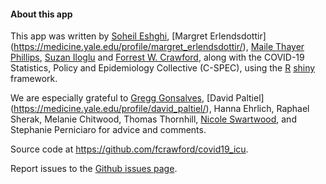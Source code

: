  
#### About this app

This app was written by [Soheil Eshghi](http://www.soheileshghi.com/), [Margret Erlendsdottir] (https://medicine.yale.edu/profile/margret_erlendsdottir/), 
[Maile Thayer Phillips](https://medicine.yale.edu/profile/maile_phillips/), [Suzan Iloglu](https://medicine.yale.edu/profile/suzan_iloglu/) and
[Forrest W. Crawford](http://www.crawfordlab.io), along with the COVID-19 Statistics, Policy and Epidemiology Collective (C-SPEC),
using the [R](http://www.r-project.org) [shiny](http://shiny.rstudio.com/) framework.  

We are especially grateful to [Gregg Gonsalves](https://medicine.yale.edu/profile/gregg_gonsalves/), [David Paltiel] (https://medicine.yale.edu/profile/david_paltiel/),
Hanna Ehrlich, Raphael Sherak,  Melanie Chitwood, Thomas Thornhill, [Nicole Swartwood](https://prevention-policy-modeling-lab.sph.harvard.edu/nicole-swartwood/), 
and Stephanie Perniciaro for advice and comments.  

Source code at <https://github.com/fcrawford/covid19_icu>. 

Report issues to the [Github issues page](https://github.com/fcrawford/covid19_icu/issues). 
